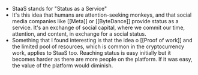 - StaaS stands for "Status as a Service"
- It's this idea that humans are attention-seeking monkeys, and that social media companies like [[Meta]] or [[ByteDance]] provide status as a service. It's an exchange of social capital, where we commit our time, attention, and content, in exchange for a social status.
- Something that I found interesting is that the idea o [[Proof of work]] and the limited pool of resources, which is common in the cryptocurrency work, applies to StaaS too. Reaching status is easy initially but it becomes harder as there are more people on the platform. If it was easy, the value of the platform would diminish.